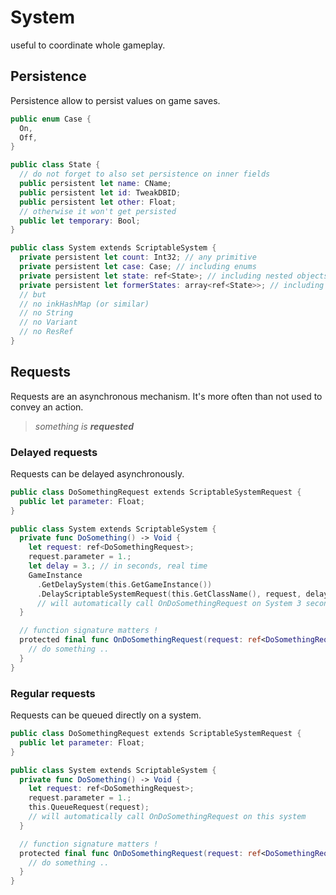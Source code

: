 # System

useful to coordinate whole gameplay.

## Persistence

Persistence allow to persist values on game saves.

```swift
public enum Case {
  On,
  Off,
}

public class State {
  // do not forget to also set persistence on inner fields
  public persistent let name: CName;
  public persistent let id: TweakDBID;
  public persistent let other: Float;
  // otherwise it won't get persisted
  public let temporary: Bool;
}

public class System extends ScriptableSystem {
  private persistent let count: Int32; // any primitive
  private persistent let case: Case; // including enums
  private persistent let state: ref<State>; // including nested objects
  private persistent let formerStates: array<ref<State>>; // including arrays
  // but
  // no inkHashMap (or similar)
  // no String
  // no Variant
  // no ResRef
}
```

## Requests

Requests are an asynchronous mechanism.
It's more often than not used to convey an action.
> *something is **requested***

### Delayed requests

Requests can be delayed asynchronously.

```swift
public class DoSomethingRequest extends ScriptableSystemRequest {
  public let parameter: Float;
}

public class System extends ScriptableSystem {
  private func DoSomething() -> Void {
    let request: ref<DoSomethingRequest>;
    request.parameter = 1.;
    let delay = 3.; // in seconds, real time
    GameInstance
      .GetDelaySystem(this.GetGameInstance())
      .DelayScriptableSystemRequest(this.GetClassName(), request, delay, true);
      // will automatically call OnDoSomethingRequest on System 3 seconds after
  }

  // function signature matters !
  protected final func OnDoSomethingRequest(request: ref<DoSomethingRequest>) -> Void {
    // do something ..
  }
}
```

### Regular requests

Requests can be queued directly on a system.

```swift
public class DoSomethingRequest extends ScriptableSystemRequest {
  public let parameter: Float;
}

public class System extends ScriptableSystem {
  private func DoSomething() -> Void {
    let request: ref<DoSomethingRequest>;
    request.parameter = 1.;
    this.QueueRequest(request);
    // will automatically call OnDoSomethingRequest on this system
  }

  // function signature matters !
  protected final func OnDoSomethingRequest(request: ref<DoSomethingRequest>) -> Void {
    // do something ..
  }
}
```